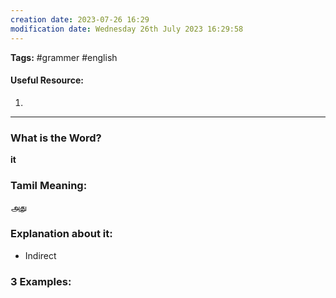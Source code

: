 ```yaml
---
creation date: 2023-07-26 16:29
modification date: Wednesday 26th July 2023 16:29:58
---
```


**Tags:** #grammer #english 

#### Useful Resource:
1. []()

--------------------------------------

### What is the Word?

**it**


### Tamil Meaning:

அது

### Explanation about it:

* Indirect
### 3 Examples:




